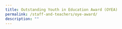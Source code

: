 ```yaml
---
title: Outstanding Youth in Education Award (OYEA)
permalink: /staff-and-teachers/oye-award/
description: ""
---
```

